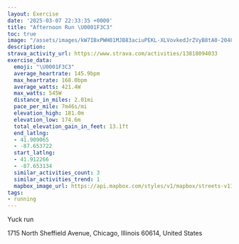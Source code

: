 ```yaml
---
layout: Exercise
date: '2025-03-07 22:33:35 +0000'
title: "Afternoon Run \U0001F3C3"
toc: true
image: "/assets/images/kW7IBxPWH01MJB83aciuPEKL-XLVovkedJrZVyB8tA0-2048x1536.jpg.jpeg"
description:
strava_activity_url: https://www.strava.com/activities/13818094033
exercise_data:
  emoji: "\U0001F3C3"
  average_heartrate: 145.9bpm
  max_heartrate: 168.0bpm
  average_watts: 421.4W
  max_watts: 545W
  distance_in_miles: 2.01mi
  pace_per_mile: 7m46s/mi
  elevation_high: 181.0m
  elevation_low: 174.6m
  total_elevation_gain_in_feet: 13.1ft
  end_latlng:
  - 41.909065
  - -87.653722
  start_latlng:
  - 41.912266
  - -87.653134
  similar_activities_count: 3
  similar_activities_trend: 1
  mapbox_image_url: https://api.mapbox.com/styles/v1/mapbox/streets-v11/static/path-5+787af2-1.0(q%7Bx~Frl~uODe%40Cu%40CQEM%3FEIMAOXc%40t%40q%40NIXc%40TqBByALe%40DgBH%7B%40CYB_BE%7BC%40k%40CcC%40uC%40i%40G_C%40c%40Cc%40%40CLGHMRKd%40In%40Ah%40D%60%40A%60%40%3F~BK%5EB%5ECbF%3F~AEd%40%40l%40EXDZ%3FjBK%60DCZ%40LJJIdA%3FbCMV%40FDB%7C%40JtADdA%3FpBKrDAxBBxEAvBCFsB~A%5BZ%5DNSD%5BVMRUh%40GJs%40b%40wBfBEJDb%40b%40vABN%5D%60%40aAz%40KDw%40f%40EJFCVWFA%40%40SZO%5Ci%40VQJ_%40h%40i%40Rq%40t%40OJC%3FACBCPIh%40q%40TOP%5BNGH%40%60%40_%40h%40Ub%40m%40%40CK%40%5BVU%3Fe%40TiAbAMXWH%5DTYLk%40FADB%5CSR),pin-s-s+e5b22e(-87.65146,41.91177),pin-s-f+89ae00(-87.6528,41.90801999999997)/auto/800x800?access_token=pk.eyJ1Ijoiam9zaGJlY2ttYW4iLCJhIjoiY205eWR2aDd1MWZ6djJrbXc4a3M0bWZleiJ9.XiG9OWkNcZk2QzjJbxLB4A
tags:
- running
---
```


Yuck run

1715 North Sheffield Avenue, Chicago, Illinois 60614, United States
